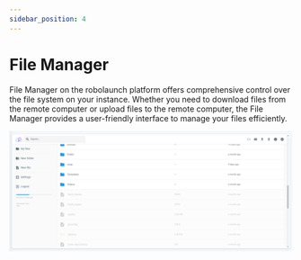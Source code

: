 ```yaml
---
sidebar_position: 4
---
```


# File Manager

File Manager on the robolaunch platform offers comprehensive control over the file system on your instance. Whether you need to download files from the remote computer or upload files to the remote computer, the File Manager provides a user-friendly interface to manage your files efficiently. 

![File Manager is used to control the file system on the Instance, download your files from the remote computer or upload your files to the remote computer.](https://raw.githubusercontent.com/robolaunch/trademark/main/repository-media/docs/user-guide/environments/application/dashboard/img/file-manager.png)

